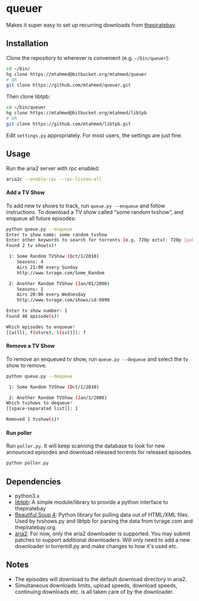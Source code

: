 # queuer

Makes it super easy to set up recurring downloads from [thepiratebay](http://thepiratebay.sx).

## Installation

Clone the repository to wherever is convenient (e.g. `~/bin/queuer`):

```bash
cd ~/bin/
hg clone https://mtahmed@bitbucket.org/mtahmed/queuer
# OR
git clone https://github.com/mtahmed/queuer.git
```

Then clone libtpb:

```bash
cd ~/bin/queuer
hg clone https://mtahmed@bitbucket.org/mtahmed/libtpb
# OR
git clone https://github.com/mtahmed/libtpb.git
```

Edit `settings.py` appropriately. For most users, the settings are just fine.

## Usage

Run the aria2 server with rpc enabled:

```bash
aria2c --enable-rpc --rpc-listen-all
```

#### Add a TV Show

To add new tv shows to track, run `queue.py --enqueue` and follow instructions.
To download a TV show called "some random tvshow", and enqueue all future episodes:

```bash
python queue.py --enqueue
Enter tv show name: some random tvshow
Enter other keywords to search for torrents (e.g. 720p eztv): 720p [publichd]
Found 2 tv show(s)!

 1: Some Random TVShow (Oct/1/2010)
    Seasons: 4
    Airs 21:00 every Sunday
    http://www.tvrage.com/Some_Random

 2: Another Random TVShow (Jan/01/2006)
    Seasons: 1
    Airs 20:00 every Wednesday
    http://www.tvrage.com/shows/id-9999

Enter tv show number: 1
Found 40 episode(s)!

Which episodes to enqueue?
[[a(ll), f(uture), l(ist)]]: f
```

#### Remove a TV Show

To remove an enqueued tv show, run `queue.py --dequeue` and select the tv show
to remove.
```bash
python queue.py --dequeue

 1: Some Random TVShow (Oct/1/2010)

 2: Another Random TVShow (Jan/1/2006)
Which tvshows to dequeue?
[[space-separated list]]: 1

Removed 1 tvshow(s)!
```

#### Run poller

Run `poller.py`. It will keep scanning the database to look for new announced
episodes and download released torrents for released episodes.
```bash
python poller.py
```

## Dependencies

- python3.x
- [libtpb](https://bitbucket.org/mtahmed/libtpb): A simple module/library to
  provide a python interface to thepiratebay
- [Beautiful Soup 4](http://www.crummy.com/software/BeautifulSoup/bs4/doc/): Python
  library for pulling data out of HTML/XML files. Used by tvshows.py and libtpb
  for parsing the data from tvrage.com and thepiratebay.org.
- [aria2](http://aria2.sourceforge.net/): For now, only the aria2 downloader is
  supported. You may submit patches to support additional downloaders. Will only
  need to add a new downloader in torrentdl.py and make changes to how it's used etc.

## Notes

- The episodes will download to the default download directory in aria2.
- Simultaneous downloads limits, upload speeds, download speeds, continuing
  downloads etc. is all taken care of by the downloader.
